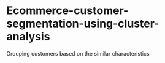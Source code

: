 # Ecommerce-customer-segmentation-using-cluster-analysis
Grouping customers based on the similar characteristics
